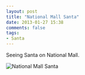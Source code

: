 ```yaml
---
layout: post
title: "National Mall Santa"
date: 2013-01-27 15:38
comments: false
tags:
- Santa
---
```

Seeing Santa on National Mall.

![National Mall Santa](http://media.eick.us/media/photographs/2012/2012-12-26/National-mall-Sata.jpg)

